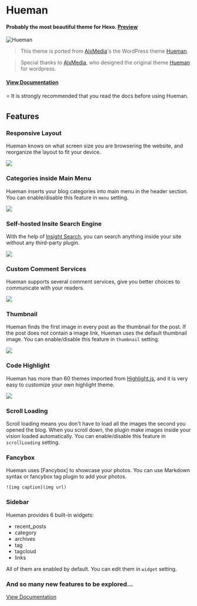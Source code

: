 # Hueman
#### Probably the most beautiful theme for Hexo. [Preview](http://ppoffice.github.io/hexo-theme-hueman/)

![Hueman](https://cloud.githubusercontent.com/assets/8849362/12326809/da2012c0-bb0d-11e5-8f7f-0b12cf0c2113.jpg)

> This theme is ported from [AlxMedia](https://github.com/AlxMedia)'s the WordPress theme [Hueman](https://github.com/AlxMedia/hueman).

> Special thanks to [AlxMedia](https://github.com/AlxMedia), who designed the original theme [Hueman](https://github.com/AlxMedia/hueman) for wordpress.

#### [View Documentation](https://github.com/ppoffice/hexo-theme-hueman/wiki)
:star: It is strongly recommended that you read the docs before using Hueman.

## Features

### Responsive Layout

Hueman knows on what screen size you are browsering the website, and reorganize the layout to fit your device.

![](http://ppoffice.github.io/hexo-theme-hueman/gallery/responsive.jpg "")

### Categories inside Main Menu

Hueman inserts your blog categories into main menu in the header section. You can enable/disable this feature in `menu` setting.

![](http://ppoffice.github.io/hexo-theme-hueman/gallery/main-menu.jpg "")

### Self-hosted Insite Search Engine
With the help of [Insight Search](https://github.com/ppoffice/hexo-theme-hueman/wiki/Search#insight-search), you can search anything inside your site without any third-party plugin.

![](https://ooo.0o0.ooo/2016/04/08/5707c54e356ed.png)

### Custom Comment Services
Hueman supports several comment services, give you better choices to communicate with your readers.

![](https://camo.githubusercontent.com/3aa534804da281e1fe8107dbfb72be8f777a0dc0/68747470733a2f2f6f6f6f2e306f302e6f6f6f2f323031362f30312f31342f353639373936626137656430642e706e67)

### Thumbnail

Hueman finds the first image in every post as the thumbnail for the post. If the post does not contain a image link, Hueman uses the default thumbnail image. You can enable/disable this feature in `thumbnail` setting.

![](http://ppoffice.github.io/hexo-theme-hueman/gallery/thumbnail.jpg "")

### Code Highlight
Hueman has more than 60 themes imported from [Highlight.js](https://github.com/isagalaev/highlight.js), and it is very easy to customize your own highlight theme.

![](https://camo.githubusercontent.com/29244be9b08db085cc83244e9add325eaf5d0945/68747470733a2f2f6f6f6f2e306f302e6f6f6f2f323031362f30312f31342f353639373362663136383064312e706e67)

### Scroll Loading

Scroll loading means you don't have to load all the images the second you opened the blog. When you scroll down, the plugin make images inside your vision loaded automatically. You can enable/disable this feature in `scrollLoading` setting.

### Fancybox

Hueman uses [Fancybox] to showcase your photos. You can use Markdown syntax or fancybox tag plugin to add your photos.

```
![img caption](img url)
```

### Sidebar

Hueman provides 6 built-in widgets:

- recent_posts
- category
- archives
- tag
- tagcloud
- links

All of them are enabled by default. You can edit them in `widget` setting.

### And so many new features to be explored...
[View Documentation](https://github.com/ppoffice/hexo-theme-hueman/wiki)
